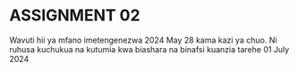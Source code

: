 # ASSIGNMENT 02

Wavuti hii ya mfano imetengenezwa 2024 May 28 kama kazi ya chuo. Ni ruhusa kuchukua na kutumia kwa biashara na binafsi kuanzia tarehe 01 July 2024